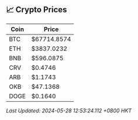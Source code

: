 ## 📈 Crypto Prices

| Coin | Price |
| ---- | ----- |
| BTC | $67714.8574 |
| ETH | $3837.0232 |
| BNB | $596.0875 |
| CRV | $0.4746 |
| ARB | $1.1743 |
| OKB | $47.1368 |
| DOGE | $0.1640 |

_Last Updated: 2024-05-28 12:53:24.112 +0800 HKT_